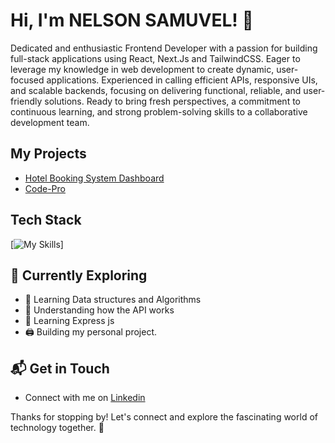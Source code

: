 # Hi, I'm NELSON SAMUVEL! 👋

Dedicated and enthusiastic Frontend Developer with a passion for building full-stack applications using React, Next.Js and TailwindCSS. Eager to leverage my knowledge in web development to create dynamic, user-focused applications. Experienced in calling efficient APIs, responsive UIs, and scalable backends, focusing on delivering functional, reliable, and user-friendly solutions. Ready to bring fresh perspectives, a commitment to continuous learning, and strong problem-solving skills to a collaborative development team.

<!-- ![NelsonSamuvel's Stats](https://github-readme-stats.vercel.app/api?username=NelsonSamuvel&theme=vue-dark&show_icons=true&hide_border=true&count_private=true) -->


## My Projects
- [Hotel Booking System Dashboard](https://the-cities-haven.netlify.app)
- [Code-Pro](https://codespros.netlify.app/)

## Tech Stack
[![My Skills](https://skillicons.dev/icons?i=js,html,css,tailwind,react,supabase,typescript,nextjs)]

## 🌱 Currently Exploring

- 🚀 Learning Data structures and Algorithms
- 🧮 Understanding how the API works
- 📅 Learning Express js
- 🖨️ Building my personal project.
    

## 📬 Get in Touch
- Connect with me on [Linkedin](https://www.linkedin.com/in/nelson-samuvel)

Thanks for stopping by! Let's connect and explore the fascinating world of technology together. 🚀
